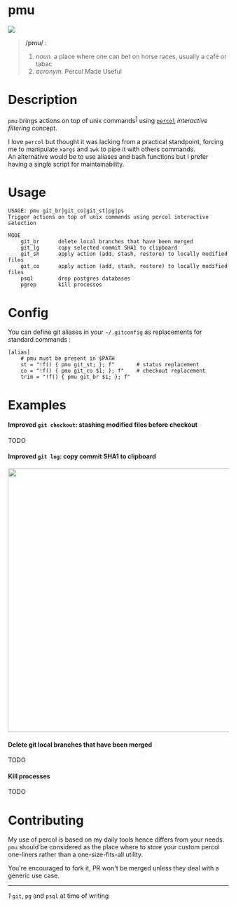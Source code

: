 pmu
===

![](https://i.imgur.com/36a11KE.png)

> **/pmu/** :
>
>
>    1. *noun.* a place where one can bet on horse races, usually a café or tabac
>    2. *acronym.* Percol Made Useful

# Description

`pmu` brings actions on top of unix commands<sup id="a1">[1](#f1)</sup> using [`percol`](https://github.com/mooz/percol)
_interactive filtering_ concept.

I love `percol` but thought it was lacking from a practical standpoint,
forcing me to manipulate `xargs` and `awk` to pipe it with others commands.  
An alternative would be to use aliases and bash functions but I prefer having
a single script for maintainability.

# Usage

~~~
USAGE: pmu git_br|git_co|git_st|pg|ps
Trigger actions on top of unix commands using percol interactive selection

MODE
    git_br      delete local branches that have been merged
    git_lg      copy selected commit SHA1 to clipboard
    git_sh      apply action (add, stash, restore) to locally modified files
    git_co      apply action (add, stash, restore) to locally modified files
    psql        drop postgres databases
    pgrep       kill processes
~~~

# Config

You can define git aliases in your `~/.gitconfig` as replacements for standard commands :

~~~
[alias]
    # pmu must be present in $PATH
    st = "!f() { pmu git_st; }; f"       # status replacement
    co = "!f() { pmu git_co $1; }; f"    # checkout replacement
    trim = "!f() { pmu git_br $1; }; f"
~~~

# Examples

#### Improved `git checkout`: stashing modified files before checkout
TODO
  
#### Improved `git log`: copy commit SHA1 to clipboard 

<img src="https://raw.githubusercontent.com/Kraymer/public/master/pmu/git_log.gif" width=600>

#### Delete git local branches that have been merged
TODO

#### Kill processes
TODO

# Contributing

My use of percol is based on my daily tools hence differs from your needs.
`pmu` should be considered as the place where to store your custom percol one-liners rather than a one-size-fits-all utility.  

You're encouraged to fork it, PR won't be merged unless they deal with a generic use case.


---
<i id="f1">1</i> `git`, `pg` and `psql` at time of writing
